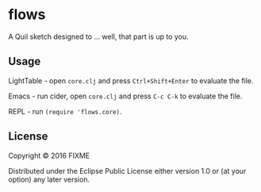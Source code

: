 # flows

A Quil sketch designed to ... well, that part is up to you.

## Usage

LightTable - open `core.clj` and press `Ctrl+Shift+Enter` to evaluate the file.

Emacs - run cider, open `core.clj` and press `C-c C-k` to evaluate the file.

REPL - run `(require 'flows.core)`.

## License

Copyright © 2016 FIXME

Distributed under the Eclipse Public License either version 1.0 or (at
your option) any later version.
